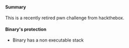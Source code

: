 #### Summary

This is a recently retired pwn challenge from hackthebox.

#### Binary's protection

+ Binary has a non executable stack

